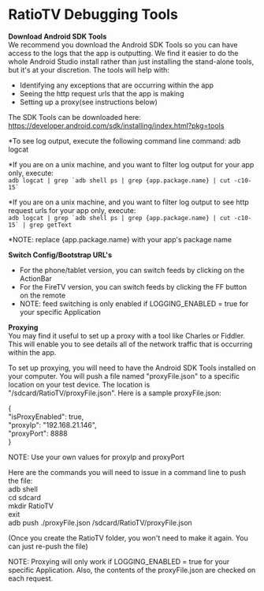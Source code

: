 RatioTV Debugging Tools
===

**Download Android SDK Tools**  
We recommend you download the Android SDK Tools so you can have access to the logs that the app is outputting.  We find it easier to do the whole Android Studio install rather than just installing the stand-alone tools, but it's at your discretion.  The tools will help with:  
* Identifying any exceptions that are occurring within the app
* Seeing the http request urls that the app is making  
* Setting up a proxy(see instructions below)
  
The SDK Tools can be downloaded here: https://developer.android.com/sdk/installing/index.html?pkg=tools  
  
*To see log output, execute the following command line command: adb logcat  
  
*If you are on a unix machine, and you want to filter log output for your app only, execute:  
``adb logcat | grep `adb shell ps | grep {app.package.name} | cut -c10-15` ``  
  
*If you are on a unix machine, and you want to filter log output to see http request urls for your app only, execute:  
``adb logcat | grep `adb shell ps | grep {app.package.name} | cut -c10-15` | grep getText``  
  
*NOTE: replace {app.package.name} with your app's package name
  
**Switch Config/Bootstrap URL's**  
* For the phone/tablet version, you can switch feeds by clicking on the ActionBar
* For the FireTV version, you can switch feeds by clicking the FF button on the remote
* NOTE: feed switching is only enabled if LOGGING_ENABLED = true for your specific Application  
  
**Proxying**  
You may find it useful to set up a proxy with a tool like Charles or Fiddler.  This will enable you to see details all of the network traffic that is occurring within the app.  
  
To set up proxying, you will need to have the Android SDK Tools installed on your computer.  You will push a file named "proxyFile.json" to a specific location on your test device.  The location is "/sdcard/RatioTV/proxyFile.json".  Here is a sample proxyFile.json:  
  
{  
  "isProxyEnabled": true,  
  "proxyIp": "192.168.21.146",  
  "proxyPort": 8888  
}  
  
NOTE: Use your own values for proxyIp and proxyPort  
  
Here are the commands you will need to issue in a command line to push the file:  
adb shell  
cd sdcard  
mkdir RatioTV  
exit  
adb push ./proxyFile.json /sdcard/RatioTV/proxyFile.json  
  
(Once you create the RatioTV folder, you won't need to make it again.  You can just re-push the file)
  
NOTE: Proxying will only work if LOGGING_ENABLED = true for your specific Application.  Also, the contents of the proxyFile.json are checked on each request.
